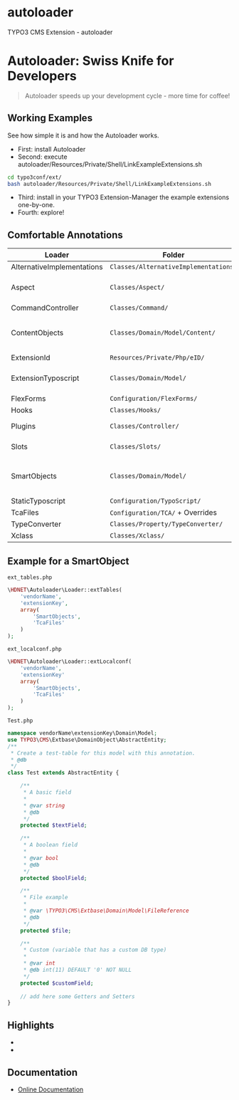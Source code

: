 # autoloader
TYPO3 CMS Extension - autoloader

Autoloader: Swiss Knife for Developers
======================================

> Autoloader speeds up your development cycle - more time for coffee!

Working Examples
------
See how simple it is and how the Autoloader works.

* First: install Autoloader
* Second: execute autoloader/Resources/Private/Shell/LinkExampleExtensions.sh
```bash
cd typo3conf/ext/
bash autoloader/Resources/Private/Shell/LinkExampleExtensions.sh
```
* Third: install in your TYPO3 Extension-Manager the example extensions one-by-one.
* Fourth: explore!


Comfortable Annotations
-----------

| Loader                        | Folder                                  | Class-Tag                                      | Method-Tag                                    |
|-------------------------------|-----------------------------------------|------------------------------------------------|-----------------------------------------------|
| AlternativeImplementations    | ``Classes/AlternativeImplementations/`` |                                                |                                               |
| Aspect                        | ``Classes/Aspect/``                     |                                                | @aspectClass, @aspectJoinPoint, @aspectAdvice |
| CommandController             | ``Classes/Command/``                    |                                                |                                               |
| ContentObjects                | ``Classes/Domain/Model/Content/``       | see SmartObjects, @noHeader, @wizardTab        | see SmartObjects                              |
| ExtensionId                   | ``Resources/Private/Php/eID/``          |                                                |                                               |
| ExtensionTyposcript           | ``Classes/Domain/Model/``               | @db, @recordType, @parentClass                 |                                               |
| FlexForms                     | ``Configuration/FlexForms/``            |                                                |                                               |
| Hooks                         | ``Classes/Hooks/``                      | @hook                                          | @hook                                         |
| Plugins                       | ``Classes/Controller/``                 |                                                | @plugin, @noCache                             |
| Slots                         | ``Classes/Slots/``                      |                                                | @signalClass, @signalName                     |
| SmartObjects                  | ``Classes/Domain/Model/``               | @db, @smartExclude, @recordType, @parentClass  | @db, @enableRichText                          |
| StaticTyposcript              | ``Configuration/TypoScript/``           |                                                |                                               |
| TcaFiles                      | ``Configuration/TCA/`` + Overrides      |                                                |                                               |
| TypeConverter                 | ``Classes/Property/TypeConverter/``     |                                                |                                               |
| Xclass                        | ``Classes/Xclass/``                     |                                                |                                               |



Example for a SmartObject
------

`ext_tables.php`
```php
\HDNET\Autoloader\Loader::extTables(
    'vendorName',
    'extensionKey',
    array(
    	'SmartObjects',
    	'TcaFiles'
    )
);
```

`ext_localconf.php`
```php
\HDNET\Autoloader\Loader::extLocalconf(
	'vendorName',
	'extensionKey'
	array(
		'SmartObjects',
		'TcaFiles'
	)
);
```

`Test.php`
```php
namespace vendorName\extensionKey\Domain\Model;
use TYPO3\CMS\Extbase\DomainObject\AbstractEntity;
/**
 * Create a test-table for this model with this annotation.
 * @db
 */
class Test extends AbstractEntity {

	/**
	 * A basic field
	 *
	 * @var string
	 * @db
	 */
	protected $textField;

	/**
	 * A boolean field
	 *
	 * @var bool
	 * @db
	 */
	protected $boolField;

	/**
	 * File example
	 *
	 * @var \TYPO3\CMS\Extbase\Domain\Model\FileReference
	 * @db
	 */
	protected $file;

	/**
	 * Custom (variable that has a custom DB type)
	 *
	 * @var int
	 * @db int(11) DEFAULT '0' NOT NULL
	 */
	protected $customField;
	
	// add here some Getters and Setters
}
```


Highlights
----------
* 
* 

Documentation
-------------
* [Online Documentation](http://docs.typo3.org/typo3cms/extensions/autoloader/)